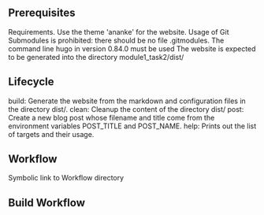 ## Prerequisites
Requirements.
Use the theme 'ananke' for the website.
Usage of Git Submodules is prohibited: there should be no file .gitmodules.
The command line hugo in version 0.84.0 must be used
The website is expected to be generated into the directory module1_task2/dist/

## Lifecycle
build: Generate the website from the markdown and configuration files in the directory dist/.
clean: Cleanup the content of the directory dist/
post: Create a new blog post whose filename and title come from the environment variables POST_TITLE and POST_NAME.
help: Prints out the list of targets and their usage.

## Workflow
Symbolic link to Workflow directory

## Build Workflow

